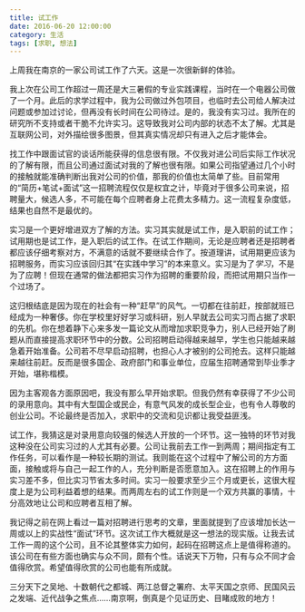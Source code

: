 ```yaml
---
title: 试工作
date: 2016-06-20 12:00:00
category: 生活
tags: [求职, 想法]
---
```


上周我在南京的一家公司试工作了六天。这是一次很新鲜的体验。

<!--more-->

我上次在公司工作超过一周还是大三暑假的专业实践课程，当时在一个电器公司做了一个月。此后的求学过程中，我为公司做过外包项目，也临时去公司给人解决过问题或参加过讨论，但再没有长时间在公司待过。是的，我没有实习过。我所在的研究所不支持或者干脆不允许实习。这导致我对公司内部的状态不太了解。尤其是互联网公司，对外描绘很多图景，但其真实情况却只有进入之后才能体会。

找工作中跟面试官的谈话所能获得的信息很有限。不仅我对进公司后实际工作状况的了解有限，而且公司通过面试对我的了解也很有限。如果公司指望通过几个小时的接触就能准确判断出我对公司的价值，那我的价值也太简单了些。目前常用的“简历+笔试+面试”这一招聘流程仅仅是权宜之计，毕竟对于很多公司来说，招聘量大，候选人多，不可能在每个应聘者身上花费太多精力。这一流程复杂度低，结果也自然不是最优的。

实习是一个更好增进双方了解的方法。实习其实就是试工作，是入职前的试工作；试用期也是试工作，是入职后的试工作。在试工作期间，无论是应聘者还是招聘者都应该仔细考察对方，不满意的话就不要继续合作了。按道理讲，试用期更应该为招聘服务，而实习应该回归其“在实践中学习”的本来意义。实习是为了*学习*，不是为了应聘！但现在通常的做法都把实习作为招聘的重要阶段，而把试用期只当作一个过场了。

这归根结底是因为现在的社会有一种“赶早”的风气。一切都在往前赶，按部就班已经成为一种奢侈。你在学校里好好学习或科研，别人早就去公司实习而占据了求职的先机。你在想着静下心来多发一篇论文从而增加求职竞争力，别人已经开始了刷题从而直接提高求职环节中的分数。公司招聘启动得越来越早，学生也只能越来越急着开始准备。公司若不尽早启动招聘，也担心人才被别的公司抢去。这样只能越来越往前赶。反而是很多国企、政府部门和事业单位，应届生招聘通常到毕业季才开始，堪称楷模。

因为主客观各方面原因吧，我没有那么早开始求职。但我仍然有幸获得了不少公司的录用意向。其中有大型国企或民企，有意气风发的成长型企业，也有令人尊敬的创业公司。不论最终是否加入，求职中的交流和见识都让我受益匪浅。

试工作，我猜这是对录用意向较强的候选人开放的一个环节。这一独特的环节对我这种没在公司实习过的人尤其有必要。公司让我前去工作一到两周；期间指定有工作任务，可以看作是一种较长期的测试。我则能在这个过程中了解公司的方方面面，接触或将与自己一起工作的人，充分判断是否愿意加入。这在招聘上的作用与实习差不多，但比实习节省太多时间。实习一般要求至少三个月或更长，这很大程度上是为公司利益着想的结果。而两周左右的试工作则是一个双方共赢的事情，十分高效地让公司和应聘者互相了解。

我记得之前在网上看过一篇对招聘进行思考的文章，里面就提到了应该增加长达一周或以上的实战性“面试”环节。这次试工作大概就是这一想法的现实版。让我去试工作一周的这个公司，且不论其整体实力如何，起码在招聘这点上是值得称道的。该公司在有些方面也确实与众不同，颇有个性。话说天下万物，只有与众不同才会值得欣赏。希望值得欣赏的公司也能有所成就。

三分天下之吴地、十数朝代之都城、两江总督之署府、太平天国之京师、民国风云之发端、近代战争之焦点……南京啊，倒真是个见证历史、目睹成败的地方！
